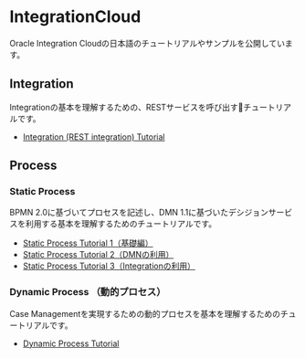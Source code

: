 # IntegrationCloud

Oracle Integration Cloudの日本語のチュートリアルやサンプルを公開しています。

## Integration

Integrationの基本を理解するための、RESTサービスを呼び出すチュートリアルです。

- [Integration (REST integration) Tutorial](Integration-Tutorial.md)

## Process

### Static Process

BPMN 2.0に基づいてプロセスを記述し、DMN 1.1に基づいたデシジョンサービスを利用する基本を理解するためのチュートリアルです。

- [Static Process Tutorial 1（基礎編）](StaticProcess-Tutorial1.md)
- [Static Process Tutorial 2（DMNの利用）](StaticProcess-Tutorial2.md)
- [Static Process Tutorial 3（Integrationの利用）](StaticProcess-Tutorial3.md)

### Dynamic Process （動的プロセス）

Case Managementを実現するための動的プロセスを基本を理解するためのチュートリアルです。

- [Dynamic Process Tutorial](DynamicProcess-Tutorial.md)
